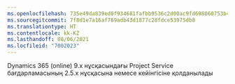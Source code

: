 ```yaml
---
ms.openlocfilehash: 735e49da839ed0f934681fafbb9536c2d00ac9fd698060753b433c47834276f3
ms.sourcegitcommit: 7f8d1e7a16af769adb43d1877c28fdce53975db8
ms.translationtype: HT
ms.contentlocale: kk-KZ
ms.lasthandoff: 08/06/2021
ms.locfileid: "7002023"
---
```

Dynamics 365 (online) 9.x нұсқасындағы Project Service бағдарламасының 2.5.x нұсқасына немесе кейінгісіне қолданылады

